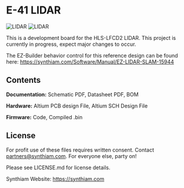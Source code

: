 # E-41 LIDAR

![LIDAR](https://live.staticflickr.com/65535/40778036183_b00cbc3a88_k.jpg)
![LIDAR](https://live.staticflickr.com/65535/32801179637_d0344c3f3b_k.jpg)

This is a development board for the HLS-LFCD2 LIDAR. This project is currently in progress, expect major changes to occur.

The EZ-Builder behavior control for this reference design can be found here: https://synthiam.com/Software/Manual/EZ-LIDAR-SLAM-15944

## Contents

**Documentation:** Schematic PDF, Datasheet PDF, BOM

**Hardware:** Altium PCB design File, Altium SCH Design File

**Firmware:** Code, Compiled .bin

## License

For profit use of these files requires written consent. Contact partners@synthiam.com. For everyone else, party on!

Please see LICENSE.md for license details.

Synthiam Website: https://synthiam.com
